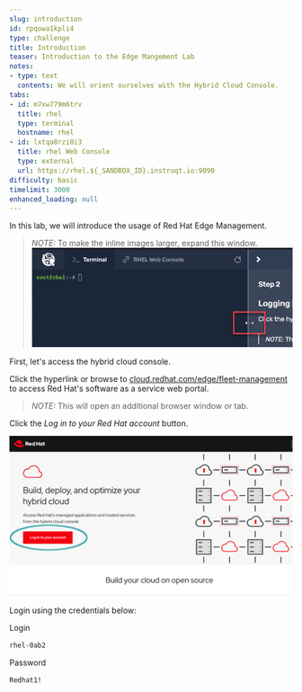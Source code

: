 ```yaml
---
slug: introduction
id: rpqowa1kpli4
type: challenge
title: Introduction
teaser: Introduction to the Edge Mangement Lab
notes:
- type: text
  contents: We will orient ourselves with the Hybrid Cloud Console.
tabs:
- id: m7xw779m6trv
  title: rhel
  type: terminal
  hostname: rhel
- id: lxtqa8rzi0i3
  title: rhel Web Console
  type: external
  url: https://rhel.${_SANDBOX_ID}.instruqt.io:9090
difficulty: basic
timelimit: 3000
enhanced_loading: null
---
```

In this lab, we will introduce the usage of Red Hat Edge Management.
>_NOTE:_ To make the inline images larger, expand this window. ![Menu Slider](../assets/slider.png)

 First, let's access the hybrid cloud console.

Click the hyperlink or browse to [cloud.redhat.com/edge/fleet-management](https://console.redhat.com/edge/fleet-management) to access Red Hat's software as a service web portal.

>_NOTE:_ This will open an additional browser window or tab.

Click the _Log in to your Red Hat account_ button.

![cloud.redhat.com Login](../assets/cloud.redhat.com-homepage-v2.png)

Login using the credentials below:

Login

```bash
rhel-0ab2
```

Password

```bash
Redhat1!
```
